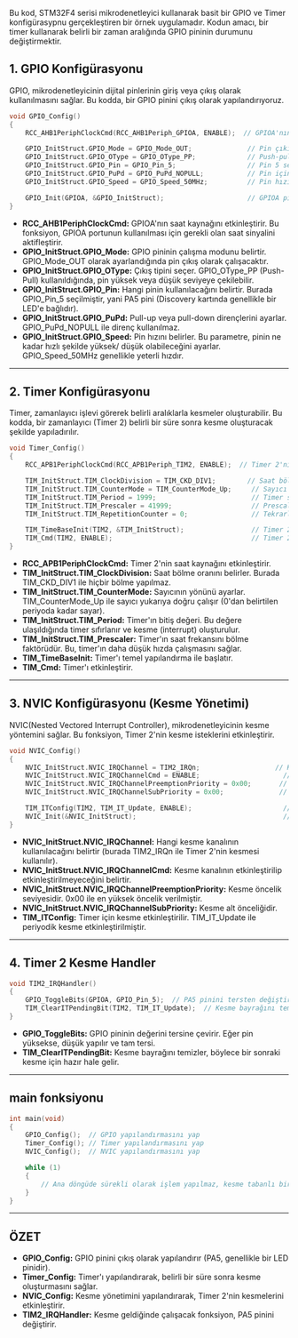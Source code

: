 Bu kod, STM32F4 serisi mikrodenetleyici kullanarak basit bir GPIO ve Timer konfigürasypnu gerçekleştiren bir örnek uygulamadır. Kodun amacı, bir timer kullanarak belirli bir zaman aralığında GPIO pininin durumunu değiştirmektir.

## 1. GPIO Konfigürasyonu 

GPIO, mikrodenetleyicinin dijital pinlerinin giriş veya çıkış olarak kullanılmasını sağlar. Bu kodda, bir GPIO pinini çıkış olarak yapılandırıyoruz.

```c
void GPIO_Config()
{
    RCC_AHB1PeriphClockCmd(RCC_AHB1Periph_GPIOA, ENABLE);  // GPIOA'nın saatini etkinleştir

    GPIO_InitStruct.GPIO_Mode = GPIO_Mode_OUT;              // Pin çıkış olarak ayarlanır
    GPIO_InitStruct.GPIO_OType = GPIO_OType_PP;             // Push-pull çıkışı seçilir
    GPIO_InitStruct.GPIO_Pin = GPIO_Pin_5;                  // Pin 5 seçilir (STM32F4 Discovery kartında genellikle LED1'e bağlıdır)
    GPIO_InitStruct.GPIO_PuPd = GPIO_PuPd_NOPULL;           // Pin için pull-up/pull-down direnç kullanılmaz
    GPIO_InitStruct.GPIO_Speed = GPIO_Speed_50MHz;          // Pin hızı 50 MHz olarak ayarlanır

    GPIO_Init(GPIOA, &GPIO_InitStruct);                     // GPIOA pin 5 yapılandırılır
}
```

* **RCC_AHB1PeriphClockCmd:** GPIOA'nın saat kaynağını etkinleştirir. Bu fonksiyon, GPIOA portunun kullanılması için gerekli olan saat sinyalini aktifleştirir.
* **GPIO_InitStruct.GPIO_Mode:** GPIO pininin çalışma modunu belirtir. GPIO_Mode_OUT olarak ayarlandığında pin çıkış olarak çalışacaktır.
* **GPIO_InitStruct.GPIO_OType:** Çıkış tipini seçer. GPIO_OType_PP (Push-Pull) kullanıldığında, pin yüksek veya düşük seviyeye çekilebilir.
* **GPIO_InitStruct.GPIO_Pin:** Hangi pinin kullanılacağını belirtir. Burada GPIO_Pin_5 seçilmiştir, yani PA5 pini (Discovery kartında genellikle bir LED'e bağlıdır).
* **GPIO_InitStruct.GPIO_PuPd:** Pull-up veya pull-down dirençlerini ayarlar. GPIO_PuPd_NOPULL ile direnç kullanılmaz.
* **GPIO_InitStruct.GPIO_Speed:** Pin hızını belirler. Bu parametre, pinin ne kadar hızlı şekilde yüksek/ düşük olabileceğini ayarlar. GPIO_Speed_50MHz genellikle yeterli hızdır.

--------------------------------------------------------------------------------------------------------------------------------------------------------

## 2. Timer Konfigürasyonu

Timer, zamanlayıcı işlevi görerek belirli aralıklarla kesmeler oluşturabilir. Bu kodda, bir zamanlayıcı (Timer 2) belirli bir süre sonra kesme oluşturacak şekilde yapıladırılır.

```c
void Timer_Config()
{
    RCC_APB1PeriphClockCmd(RCC_APB1Periph_TIM2, ENABLE);  // Timer 2'nin saatini etkinleştir

    TIM_InitStruct.TIM_ClockDivision = TIM_CKD_DIV1;        // Saat bölme seçeneği
    TIM_InitStruct.TIM_CounterMode = TIM_CounterMode_Up;     // Sayıcı sayma yönü (yukarıya doğru)
    TIM_InitStruct.TIM_Period = 1999;                        // Timer süresi (1999, 2000'den bir önceki değeri belirtir)
    TIM_InitStruct.TIM_Prescaler = 41999;                    // Prescaler (önbölge) değeri
    TIM_InitStruct.TIM_RepetitionCounter = 0;                // Tekrarlama sayacı sıfırdır

    TIM_TimeBaseInit(TIM2, &TIM_InitStruct);                 // Timer 2'yi yapılandır
    TIM_Cmd(TIM2, ENABLE);                                   // Timer 2'yi başlat
}
```

* **RCC_APB1PeriphClockCmd:** Timer 2'nin saat kaynağını etkinleştirir.
* **TIM_InitStruct.TIM_ClockDivision:** Saat bölme oranını belirler. Burada TIM_CKD_DIV1 ile hiçbir bölme yapılmaz.
* **TIM_InitStruct.TIM_CounterMode:** Sayıcının yönünü ayarlar. TIM_CounterMode_Up ile sayıcı yukarıya doğru çalışır (0'dan belirtilen periyoda kadar sayar).
* **TIM_InitStruct.TIM_Period:** Timer'ın bitiş değeri. Bu değere ulaşıldığında timer sıfırlanır ve kesme (interrupt) oluşturulur.
* **TIM_InitStruct.TIM_Prescaler:** Timer'ın saat frekansını bölme faktörüdür. Bu, timer'ın daha düşük hızda çalışmasını sağlar.
* **TIM_TimeBaseInit:** Timer'ı temel yapılandırma ile başlatır.
* **TIM_Cmd:** Timer'ı etkinleştirir.

--------------------------------------------------------------------------------------------------------------------------------------------------------

## 3. NVIC Konfigürasyonu (Kesme Yönetimi)

NVIC(Nested Vectored Interrupt Controller), mikrodenetleyicinin kesme yöntemini sağlar. Bu fonksiyon, Timer 2'nin kesme isteklerini etkinleştirir.

```c
void NVIC_Config()
{
    NVIC_InitStruct.NVIC_IRQChannel = TIM2_IRQn;                   // Kesme kanalını belirtir (Timer 2)
    NVIC_InitStruct.NVIC_IRQChannelCmd = ENABLE;                     // Kanalı etkinleştirir
    NVIC_InitStruct.NVIC_IRQChannelPreemptionPriority = 0x00;       // Öncelik seviyesi
    NVIC_InitStruct.NVIC_IRQChannelSubPriority = 0x00;              // Alt öncelik seviyesi

    TIM_ITConfig(TIM2, TIM_IT_Update, ENABLE);                       // Timer 2 için kesme isteği etkinleştirilir
    NVIC_Init(&NVIC_InitStruct);                                     // NVIC yapılandırması başlatılır
}
```
* **NVIC_InitStruct.NVIC_IRQChannel:** Hangi kesme kanalının kullanılacağını belirtir (burada TIM2_IRQn ile Timer 2'nin kesmesi kullanılır).
* **NVIC_InitStruct.NVIC_IRQChannelCmd:** Kesme kanalının etkinleştirilip etkinleştirilmeyeceğini belirtir.
* **NVIC_InitStruct.NVIC_IRQChannelPreemptionPriority:** Kesme öncelik seviyesidir. 0x00 ile en yüksek öncelik verilmiştir.
* **NVIC_InitStruct.NVIC_IRQChannelSubPriority:** Kesme alt önceliğidir.
* **TIM_ITConfig:** Timer için kesme etkinleştirilir. TIM_IT_Update ile periyodik kesme etkinleştirilmiştir.

--------------------------------------------------------------------------------------------------------------------------------------------------------

## 4. Timer 2 Kesme Handler

```c
void TIM2_IRQHandler()
{
    GPIO_ToggleBits(GPIOA, GPIO_Pin_5);  // PA5 pinini tersten değiştir (LED'in yanıp sönmesini sağlar)
    TIM_ClearITPendingBit(TIM2, TIM_IT_Update);  // Kesme bayrağını temizler
}
```

* **GPIO_ToggleBits:** GPIO pininin değerini tersine çevirir. Eğer pin yüksekse, düşük yapılır ve tam tersi.
* **TIM_ClearITPendingBit:** Kesme bayrağını temizler, böylece bir sonraki kesme için hazır hale gelir.

--------------------------------------------------------------------------------------------------------------------------------------------------------

## main fonksiyonu

```c
int main(void)
{
    GPIO_Config();  // GPIO yapılandırmasını yap
    Timer_Config(); // Timer yapılandırmasını yap
    NVIC_Config();  // NVIC yapılandırmasını yap

    while (1)
    {
        // Ana döngüde sürekli olarak işlem yapılmaz, kesme tabanlı bir yapı vardır.
    }
}
```

--------------------------------------------------------------------------------------------------------------------------------------------------------

## ÖZET

* **GPIO_Config:** GPIO pinini çıkış olarak yapılandırır (PA5, genellikle bir LED pinidir).
* **Timer_Config:** Timer'ı yapılandırarak, belirli bir süre sonra kesme oluşturmasını sağlar.
* **NVIC_Config:** Kesme yönetimini yapılandırarak, Timer 2'nin kesmelerini etkinleştirir.
* **TIM2_IRQHandler:** Kesme geldiğinde çalışacak fonksiyon, PA5 pinini değiştirir.












